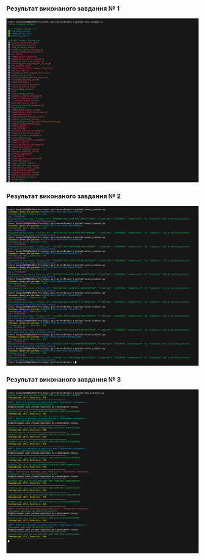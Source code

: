 
### Результат виконаного завдання № 1

![Results](./images/Screenshot_1.png)

### Результат виконаного завдання № 2

![Results](./images/Screenshot_2.png)

### Результат виконаного завдання № 3

![Results](./images/Screenshot_3.png)
